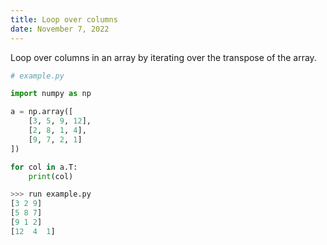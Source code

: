 ```yaml
---
title: Loop over columns
date: November 7, 2022
---
```


Loop over columns in an array by iterating over the transpose of the array.

```python
# example.py

import numpy as np

a = np.array([
    [3, 5, 9, 12],
    [2, 8, 1, 4],
    [9, 7, 2, 1]
])

for col in a.T:
    print(col)
```

```python
>>> run example.py
[3 2 9]
[5 8 7]
[9 1 2]
[12  4  1]
```
